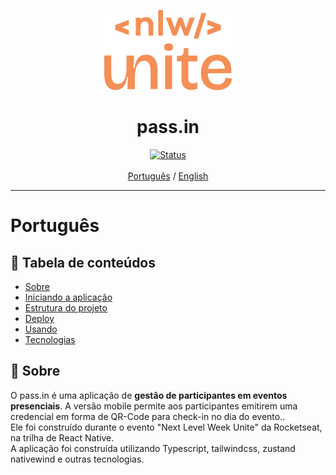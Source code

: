 <p align="center">
  <a href="" rel="noopener">
 <img src="./mobile/src/assets/logo.png" alt="Project logo"></a>
</p>

<h1 align="center">pass.in</h1>

<div align="center">

[![Status](https://img.shields.io/badge/status-active-success.svg)]() <br><br>
[Português](#pt) / [English](#en)
</div>

---
# Português <a name = "pt"></a>

## 📝 Tabela de conteúdos

- [Sobre](#about_pt)
- [Iniciando a aplicação](#getting_started_pt)
- [Estrutura do projeto](#project_structure_pt)
- [Deploy](#deployment_pt)
- [Usando](#usage_pt)
- [Tecnologias](#built_using_pt)

## 🧐 Sobre <a name = "about_pt"></a>
O pass.in é uma aplicação de **gestão de participantes em eventos presenciais**.
A versão mobile permite aos participantes emitirem uma credencial em forma de QR-Code para check-in no dia do evento..
 <br />
 Ele foi construído durante o evento "Next Level Week Unite" da Rocketseat, na trilha de React Native. <br />
A aplicação foi construída utilizando Typescript, tailwindcss, zustand nativewind e outras tecnologias. <br />
